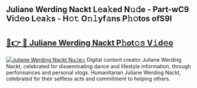 ## Juliane Werding Nackt L𝚎a𝚔ed N𝚞𝚍e - Part-wC9 Vi𝚍𝚎o L𝚎a𝚔s - H𝚘𝚝 O𝚗𝚕yf𝚊ns P𝚑𝚘tos ofS9l

# <h2><a href="http://kf95jl.oniu.top/?m=Juliane+Werding+Nackt">🔗👉 🔴 Juliane Werding Nackt P𝚑ot𝚘𝚜 V𝚒d𝚎o</a></h2>

[![Juliane Werding Nackt Nu𝚍e𝚜](https://i.imgur.com/0qMVB7G.gif)](http://kf95jl.oniu.top/?m=Juliane+Werding+Nackt)
Digital content creator Juliane Werding Nackt, celebrated for disseminating dance and lifestyle information, through performances and personal vlogs. Humanitarian Juliane Werding Nackt, celebrated for their selfless acts and commitment to helping others.  
